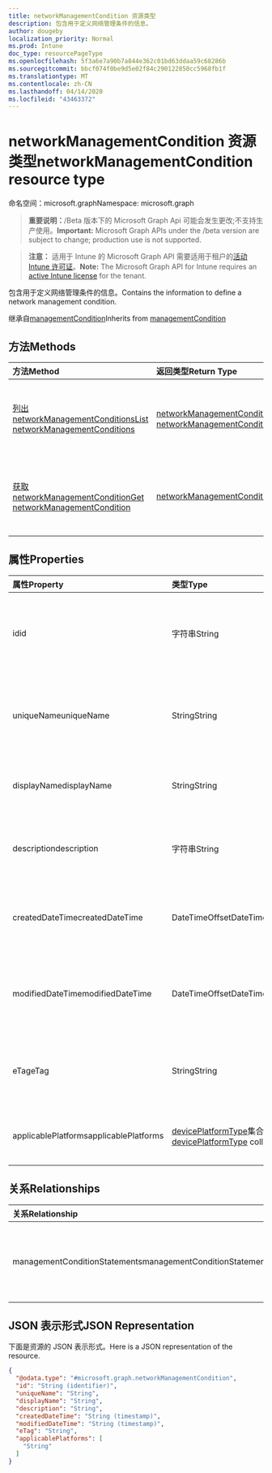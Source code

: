 ```yaml
---
title: networkManagementCondition 资源类型
description: 包含用于定义网络管理条件的信息。
author: dougeby
localization_priority: Normal
ms.prod: Intune
doc_type: resourcePageType
ms.openlocfilehash: 5f3a6e7a90b7a844e362c01bd63ddaa59c68286b
ms.sourcegitcommit: bbcf074f0be9d5e02f84c290122850cc5968fb1f
ms.translationtype: MT
ms.contentlocale: zh-CN
ms.lasthandoff: 04/14/2020
ms.locfileid: "43463372"
---
```

# <a name="networkmanagementcondition-resource-type"></a><span data-ttu-id="e2abc-103">networkManagementCondition 资源类型</span><span class="sxs-lookup"><span data-stu-id="e2abc-103">networkManagementCondition resource type</span></span>

<span data-ttu-id="e2abc-104">命名空间：microsoft.graph</span><span class="sxs-lookup"><span data-stu-id="e2abc-104">Namespace: microsoft.graph</span></span>

> <span data-ttu-id="e2abc-105">**重要说明：**/Beta 版本下的 Microsoft Graph Api 可能会发生更改;不支持生产使用。</span><span class="sxs-lookup"><span data-stu-id="e2abc-105">**Important:** Microsoft Graph APIs under the /beta version are subject to change; production use is not supported.</span></span>

> <span data-ttu-id="e2abc-106">**注意：** 适用于 Intune 的 Microsoft Graph API 需要适用于租户的[活动 Intune 许可证](https://go.microsoft.com/fwlink/?linkid=839381)。</span><span class="sxs-lookup"><span data-stu-id="e2abc-106">**Note:** The Microsoft Graph API for Intune requires an [active Intune license](https://go.microsoft.com/fwlink/?linkid=839381) for the tenant.</span></span>

<span data-ttu-id="e2abc-107">包含用于定义网络管理条件的信息。</span><span class="sxs-lookup"><span data-stu-id="e2abc-107">Contains the information to define a network management condition.</span></span>


<span data-ttu-id="e2abc-108">继承自[managementCondition](../resources/intune-fencing-managementcondition.md)</span><span class="sxs-lookup"><span data-stu-id="e2abc-108">Inherits from [managementCondition](../resources/intune-fencing-managementcondition.md)</span></span>

## <a name="methods"></a><span data-ttu-id="e2abc-109">方法</span><span class="sxs-lookup"><span data-stu-id="e2abc-109">Methods</span></span>
|<span data-ttu-id="e2abc-110">方法</span><span class="sxs-lookup"><span data-stu-id="e2abc-110">Method</span></span>|<span data-ttu-id="e2abc-111">返回类型</span><span class="sxs-lookup"><span data-stu-id="e2abc-111">Return Type</span></span>|<span data-ttu-id="e2abc-112">说明</span><span class="sxs-lookup"><span data-stu-id="e2abc-112">Description</span></span>|
|:---|:---|:---|
|[<span data-ttu-id="e2abc-113">列出 networkManagementConditions</span><span class="sxs-lookup"><span data-stu-id="e2abc-113">List networkManagementConditions</span></span>](../api/intune-fencing-networkmanagementcondition-list.md)|<span data-ttu-id="e2abc-114">[networkManagementCondition](../resources/intune-fencing-networkmanagementcondition.md)集合</span><span class="sxs-lookup"><span data-stu-id="e2abc-114">[networkManagementCondition](../resources/intune-fencing-networkmanagementcondition.md) collection</span></span>|<span data-ttu-id="e2abc-115">列出[networkManagementCondition](../resources/intune-fencing-networkmanagementcondition.md)对象的属性和关系。</span><span class="sxs-lookup"><span data-stu-id="e2abc-115">List properties and relationships of the [networkManagementCondition](../resources/intune-fencing-networkmanagementcondition.md) objects.</span></span>|
|[<span data-ttu-id="e2abc-116">获取 networkManagementCondition</span><span class="sxs-lookup"><span data-stu-id="e2abc-116">Get networkManagementCondition</span></span>](../api/intune-fencing-networkmanagementcondition-get.md)|[<span data-ttu-id="e2abc-117">networkManagementCondition</span><span class="sxs-lookup"><span data-stu-id="e2abc-117">networkManagementCondition</span></span>](../resources/intune-fencing-networkmanagementcondition.md)|<span data-ttu-id="e2abc-118">读取[networkManagementCondition](../resources/intune-fencing-networkmanagementcondition.md)对象的属性和关系。</span><span class="sxs-lookup"><span data-stu-id="e2abc-118">Read properties and relationships of the [networkManagementCondition](../resources/intune-fencing-networkmanagementcondition.md) object.</span></span>|

## <a name="properties"></a><span data-ttu-id="e2abc-119">属性</span><span class="sxs-lookup"><span data-stu-id="e2abc-119">Properties</span></span>
|<span data-ttu-id="e2abc-120">属性</span><span class="sxs-lookup"><span data-stu-id="e2abc-120">Property</span></span>|<span data-ttu-id="e2abc-121">类型</span><span class="sxs-lookup"><span data-stu-id="e2abc-121">Type</span></span>|<span data-ttu-id="e2abc-122">说明</span><span class="sxs-lookup"><span data-stu-id="e2abc-122">Description</span></span>|
|:---|:---|:---|
|<span data-ttu-id="e2abc-123">id</span><span class="sxs-lookup"><span data-stu-id="e2abc-123">id</span></span>|<span data-ttu-id="e2abc-124">字符串</span><span class="sxs-lookup"><span data-stu-id="e2abc-124">String</span></span>|<span data-ttu-id="e2abc-125">管理条件的唯一标识符。</span><span class="sxs-lookup"><span data-stu-id="e2abc-125">Unique identifier for the management condition.</span></span> <span data-ttu-id="e2abc-126">创建时分配的系统生成值。</span><span class="sxs-lookup"><span data-stu-id="e2abc-126">System generated value assigned when created.</span></span> <span data-ttu-id="e2abc-127">继承自[managementCondition](../resources/intune-fencing-managementcondition.md)</span><span class="sxs-lookup"><span data-stu-id="e2abc-127">Inherited from [managementCondition](../resources/intune-fencing-managementcondition.md)</span></span>|
|<span data-ttu-id="e2abc-128">uniqueName</span><span class="sxs-lookup"><span data-stu-id="e2abc-128">uniqueName</span></span>|<span data-ttu-id="e2abc-129">String</span><span class="sxs-lookup"><span data-stu-id="e2abc-129">String</span></span>|<span data-ttu-id="e2abc-130">管理条件的唯一名称。</span><span class="sxs-lookup"><span data-stu-id="e2abc-130">Unique name for the management condition.</span></span> <span data-ttu-id="e2abc-131">在管理条件表达式中使用。</span><span class="sxs-lookup"><span data-stu-id="e2abc-131">Used in management condition expressions.</span></span> <span data-ttu-id="e2abc-132">继承自[managementCondition](../resources/intune-fencing-managementcondition.md)</span><span class="sxs-lookup"><span data-stu-id="e2abc-132">Inherited from [managementCondition](../resources/intune-fencing-managementcondition.md)</span></span>|
|<span data-ttu-id="e2abc-133">displayName</span><span class="sxs-lookup"><span data-stu-id="e2abc-133">displayName</span></span>|<span data-ttu-id="e2abc-134">String</span><span class="sxs-lookup"><span data-stu-id="e2abc-134">String</span></span>|<span data-ttu-id="e2abc-135">管理条件的管理员定义名称。</span><span class="sxs-lookup"><span data-stu-id="e2abc-135">The admin defined name of the management condition.</span></span> <span data-ttu-id="e2abc-136">继承自[managementCondition](../resources/intune-fencing-managementcondition.md)</span><span class="sxs-lookup"><span data-stu-id="e2abc-136">Inherited from [managementCondition](../resources/intune-fencing-managementcondition.md)</span></span>|
|<span data-ttu-id="e2abc-137">description</span><span class="sxs-lookup"><span data-stu-id="e2abc-137">description</span></span>|<span data-ttu-id="e2abc-138">字符串</span><span class="sxs-lookup"><span data-stu-id="e2abc-138">String</span></span>|<span data-ttu-id="e2abc-139">管理条件的管理员定义的说明。</span><span class="sxs-lookup"><span data-stu-id="e2abc-139">The admin defined description of the management condition.</span></span> <span data-ttu-id="e2abc-140">继承自[managementCondition](../resources/intune-fencing-managementcondition.md)</span><span class="sxs-lookup"><span data-stu-id="e2abc-140">Inherited from [managementCondition](../resources/intune-fencing-managementcondition.md)</span></span>|
|<span data-ttu-id="e2abc-141">createdDateTime</span><span class="sxs-lookup"><span data-stu-id="e2abc-141">createdDateTime</span></span>|<span data-ttu-id="e2abc-142">DateTimeOffset</span><span class="sxs-lookup"><span data-stu-id="e2abc-142">DateTimeOffset</span></span>|<span data-ttu-id="e2abc-143">管理条件的创建时间。</span><span class="sxs-lookup"><span data-stu-id="e2abc-143">The time the management condition was created.</span></span> <span data-ttu-id="e2abc-144">生成的服务端。</span><span class="sxs-lookup"><span data-stu-id="e2abc-144">Generated service side.</span></span> <span data-ttu-id="e2abc-145">继承自[managementCondition](../resources/intune-fencing-managementcondition.md)</span><span class="sxs-lookup"><span data-stu-id="e2abc-145">Inherited from [managementCondition](../resources/intune-fencing-managementcondition.md)</span></span>|
|<span data-ttu-id="e2abc-146">modifiedDateTime</span><span class="sxs-lookup"><span data-stu-id="e2abc-146">modifiedDateTime</span></span>|<span data-ttu-id="e2abc-147">DateTimeOffset</span><span class="sxs-lookup"><span data-stu-id="e2abc-147">DateTimeOffset</span></span>|<span data-ttu-id="e2abc-148">上次修改管理条件的时间。</span><span class="sxs-lookup"><span data-stu-id="e2abc-148">The time the management condition was last modified.</span></span> <span data-ttu-id="e2abc-149">更新了服务端。</span><span class="sxs-lookup"><span data-stu-id="e2abc-149">Updated service side.</span></span> <span data-ttu-id="e2abc-150">继承自[managementCondition](../resources/intune-fencing-managementcondition.md)</span><span class="sxs-lookup"><span data-stu-id="e2abc-150">Inherited from [managementCondition](../resources/intune-fencing-managementcondition.md)</span></span>|
|<span data-ttu-id="e2abc-151">eTag</span><span class="sxs-lookup"><span data-stu-id="e2abc-151">eTag</span></span>|<span data-ttu-id="e2abc-152">String</span><span class="sxs-lookup"><span data-stu-id="e2abc-152">String</span></span>|<span data-ttu-id="e2abc-153">管理条件的 ETag。</span><span class="sxs-lookup"><span data-stu-id="e2abc-153">ETag of the management condition.</span></span> <span data-ttu-id="e2abc-154">更新了服务端。</span><span class="sxs-lookup"><span data-stu-id="e2abc-154">Updated service side.</span></span> <span data-ttu-id="e2abc-155">继承自[managementCondition](../resources/intune-fencing-managementcondition.md)</span><span class="sxs-lookup"><span data-stu-id="e2abc-155">Inherited from [managementCondition](../resources/intune-fencing-managementcondition.md)</span></span>|
|<span data-ttu-id="e2abc-156">applicablePlatforms</span><span class="sxs-lookup"><span data-stu-id="e2abc-156">applicablePlatforms</span></span>|<span data-ttu-id="e2abc-157">[devicePlatformType](../resources/intune-shared-deviceplatformtype.md)集合</span><span class="sxs-lookup"><span data-stu-id="e2abc-157">[devicePlatformType](../resources/intune-shared-deviceplatformtype.md) collection</span></span>|<span data-ttu-id="e2abc-158">适用于此管理条件的平台。</span><span class="sxs-lookup"><span data-stu-id="e2abc-158">The applicable platforms for this management condition.</span></span> <span data-ttu-id="e2abc-159">继承自[managementCondition](../resources/intune-fencing-managementcondition.md)</span><span class="sxs-lookup"><span data-stu-id="e2abc-159">Inherited from [managementCondition](../resources/intune-fencing-managementcondition.md)</span></span>|

## <a name="relationships"></a><span data-ttu-id="e2abc-160">关系</span><span class="sxs-lookup"><span data-stu-id="e2abc-160">Relationships</span></span>
|<span data-ttu-id="e2abc-161">关系</span><span class="sxs-lookup"><span data-stu-id="e2abc-161">Relationship</span></span>|<span data-ttu-id="e2abc-162">类型</span><span class="sxs-lookup"><span data-stu-id="e2abc-162">Type</span></span>|<span data-ttu-id="e2abc-163">说明</span><span class="sxs-lookup"><span data-stu-id="e2abc-163">Description</span></span>|
|:---|:---|:---|
|<span data-ttu-id="e2abc-164">managementConditionStatements</span><span class="sxs-lookup"><span data-stu-id="e2abc-164">managementConditionStatements</span></span>|<span data-ttu-id="e2abc-165">[managementConditionStatement](../resources/intune-fencing-managementconditionstatement.md)集合</span><span class="sxs-lookup"><span data-stu-id="e2abc-165">[managementConditionStatement](../resources/intune-fencing-managementconditionstatement.md) collection</span></span>|<span data-ttu-id="e2abc-166">与管理条件相关联的管理条件语句。</span><span class="sxs-lookup"><span data-stu-id="e2abc-166">The management condition statements associated to the management condition.</span></span> <span data-ttu-id="e2abc-167">继承自[managementCondition](../resources/intune-fencing-managementcondition.md)</span><span class="sxs-lookup"><span data-stu-id="e2abc-167">Inherited from [managementCondition](../resources/intune-fencing-managementcondition.md)</span></span>|

## <a name="json-representation"></a><span data-ttu-id="e2abc-168">JSON 表示形式</span><span class="sxs-lookup"><span data-stu-id="e2abc-168">JSON Representation</span></span>
<span data-ttu-id="e2abc-169">下面是资源的 JSON 表示形式。</span><span class="sxs-lookup"><span data-stu-id="e2abc-169">Here is a JSON representation of the resource.</span></span>
<!-- {
  "blockType": "resource",
  "keyProperty": "id",
  "@odata.type": "microsoft.graph.networkManagementCondition"
}
-->
``` json
{
  "@odata.type": "#microsoft.graph.networkManagementCondition",
  "id": "String (identifier)",
  "uniqueName": "String",
  "displayName": "String",
  "description": "String",
  "createdDateTime": "String (timestamp)",
  "modifiedDateTime": "String (timestamp)",
  "eTag": "String",
  "applicablePlatforms": [
    "String"
  ]
}
```



